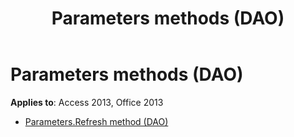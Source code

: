﻿---
title: Parameters methods (DAO)
TOCTitle: Methods
ms:assetid: 19ff6c34-042c-491c-a082-a80035a4fbf3
ms:mtpsurl: https://msdn.microsoft.com/library/Dn123876(v=office.15)
ms:contentKeyID: 52071516
ms.date: 09/18/2015
mtps_version: v=office.15
---

# Parameters methods (DAO)


**Applies to**: Access 2013, Office 2013



  - [Parameters.Refresh method (DAO)](parameters-refresh-method-dao.md)

